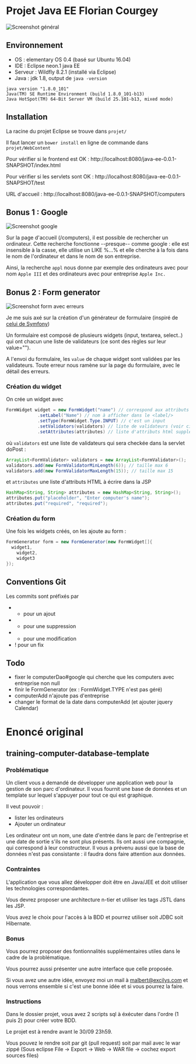 # Projet Java EE Florian Courgey

![Screenshot général](/screenshots/computers%20GET.png?raw=true "Screenshot général")

## Environnement
- OS : elementary OS 0.4 (basé sur Ubuntu 16.04)
- IDE : Eclipse neon.1 java EE
- Serveur : Wildfly 8.2.1 (installé via Eclipse)
- Java : jdk 1.8, output de `java -version`
```
java version "1.8.0_101"
Java(TM) SE Runtime Environment (build 1.8.0_101-b13)
Java HotSpot(TM) 64-Bit Server VM (build 25.101-b13, mixed mode)
```

## Installation
La racine du projet Eclipse se trouve dans `projet/`

Il faut lancer un `bower install` en ligne de commande dans `projet/WebContent`

Pour vérifier si le frontend est OK : http://localhost:8080/java-ee-0.0.1-SNAPSHOT/index.html

Pour vérifier si les servlets sont OK : http://localhost:8080/java-ee-0.0.1-SNAPSHOT/test

URL d'accueil : http://localhost:8080/java-ee-0.0.1-SNAPSHOT/computers

## Bonus 1 : Google

![Screenshot google](/screenshots/computers%20GET%20avec%20google=appl.png?raw=true "Screenshot google")

Sur la page d'accueil (/computers), il est possible de rechercher un ordinateur. Cette recherche fonctionne --presque-- comme google : elle est insensible à la casse, elle utilise un LIKE %...% et elle cherche à la fois dans le nom de l'ordinateur et dans le nom de son entreprise.

Ainsi, la recherche `appl` nous donne par exemple des ordinateurs avec pour nom `Apple III` et des ordinateurs avec pour entreprise `Apple Inc.`

## Bonus 2 : Form generator

![Screenshot form avec erreurs](/screenshots/computers_add%20POST%20avec%20erreurs.png?raw=true "Screenshot form avec erreurs")

Je me suis axé sur la création d'un générateur de formulaire (inspiré de [celui de Symfony](http://symfony.com/doc/current/forms.html))

Un formulaire est composé de plusieurs widgets (input, textarea, select..) qui ont chacun une liste de validateurs (ce sont des règles sur leur value="").

A l'envoi du formulaire, les `value` de chaque widget sont validées par les validateurs. Toute erreur nous ramène sur la page du formulaire, avec le détail des erreurs.

### Création du widget
On crée un widget avec 
```java
FormWidget widget = new FormWidget("name") // correspond aux attributs id="" et name=""
			.setLabel("Name") // nom à afficher dans le <label/>
			.setType(FormWidget.Type.INPUT) // c'est un input
			.setValidators(validators) // liste de validateurs (voir ci-dessous)
			.setAttributes(attributes) // liste d'attributs html supplémentaires (voir ci-dessous)
```

où `validators` est une liste de validateurs qui sera checkée dans la servlet doPost :
```java
ArrayList<FormValidator> validators = new ArrayList<FormValidator>();
validators.add(new FormValidatorMinLength(6)); // taille max 6
validators.add(new FormValidatorMaxLength(15)); // taille max 15
```

et `attributes` une liste d'attributs HTML à écrire dans la JSP
```java
HashMap<String, String> attributes = new HashMap<String, String>();
attributes.put("placeholder", "Enter computer's name");
attributes.put("required", "required");
```

### Création du form
Une fois les widgets créés, on les ajoute au form :

```java
FormGenerator form = new FormGenerator(new FormWidget[]{
  widget1,
	widget2,
	widget3
});
```

## Conventions Git
Les commits sont préfixés par
* + pour un ajout
* - pour une suppression
* * pour une modification
* ! pour un fix

## Todo
* fixer le computerDao#google qui cherche que les computers avec entreprise non null
* finir le FormGenerator (ex : FormWidget.TYPE n'est pas géré)
* computerAdd n'ajoute pas d'entreprise
* changer le format de la date dans computerAdd (et ajouter jquery Calendar)

# Enoncé original

## training-computer-database-template


### Problématique
Un client vous a demandé de développer une application web pour la gestion de son parc d'ordinateur. Il vous fournit une base de données et un template sur lequel s'appuyer pour tout ce qui est graphique.

Il veut pouvoir :
* lister les ordinateurs
* Ajouter un ordinateur

Les ordinateur ont un nom, une date d'entrée dans le parc de l'entreprise et une date de sortie s'ils ne sont plus présents. Ils ont aussi une compagnie, qui correspond à leur constructeur. Il vous a prévenu aussi que la base de données n'est pas consistante : il faudra dons faire attention aux données.

### Contraintes
L'application que vous allez développer doit être en Java/JEE et doit utiliser les technologies correspondantes.

Vous devrez proposer une architecture n-tier et utiliser les tags JSTL dans les JSP.

Vous avez le choix pour l'accès à la BDD et pourrez utiliser soit JDBC soit Hibernate.

### Bonus
Vous pourrez proposer des fontionnalités supplémentaires utiles dans le cadre de la problématique.

Vous pourrez aussi présenter une autre interface que celle proposée.

Si vous avez une autre idée, envoyez moi un mail à malbert@excilys.com et nous verrons ensemble si c'est une bonne idée et si vous pourrez la faire.

### Instructions
Dans le dossier projet, vous avez 2 scripts sql à éxécuter dans l'ordre (1 puis 2) pour créer votre BDD.

Le projet est à rendre avant le 30/09 23h59.

Vous pouvez le rendre soit par git (pull request) soit par mail avec le war zippé (Sous eclipse File -> Export -> Web -> WAR file -> cochez export sources files)
